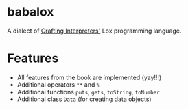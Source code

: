 # babalox
A dialect of [Crafting Interpreters'](https://craftinginterpreters.com/) Lox programming language.

# Features
- All features from the book are implemented (yay!!!)
- Additional operators `**` and `%`
- Additional functions `puts`, `gets`, `toString`, `toNumber`
- Additional class `Data` (for creating data objects)